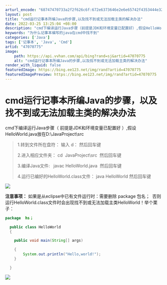```yaml
---
arturl_encode: "68747470733a2f2f626c6f:672e6373646e2e6e65742f4353444e32343937323432303431:2f61727469636c652f64657461696c732f3437303730373735"
layout: post
title: "cmd运行记事本所编Java的步骤,以及找不到或无法加载主类的解决办法"
date: 2022-03-25 13:25:04 +08:00
description: "cmd下编译运行Java步骤（前提是JDK和环境变量已配置好）,假设HelloWorld.java放"
keywords: "为什么记事本编写的java在cmd中找不到"
categories: ['Java']
tags: ['记事本', 'Java', 'Cmd']
artid: "47070775"
image:
    path: https://api.vvhan.com/api/bing?rand=sj&artid=47070775
    alt: "cmd运行记事本所编Java的步骤,以及找不到或无法加载主类的解决办法"
render_with_liquid: false
featuredImage: https://bing.ee123.net/img/rand?artid=47070775
featuredImagePreview: https://bing.ee123.net/img/rand?artid=47070775
---
```


# cmd运行记事本所编Java的步骤，以及找不到或无法加载主类的解决办法

cmd下编译运行Java步骤（
前提是JDK和环境变量已配置好
）,假设HelloWorld.java放在D:\JavaProject\src

> 1.转到文件所在盘符： 输入 d： 然后回车键
>   
> 2.进入相应文件夹： cd  JavaProject\src  然后回车键
>   
> 3.编译Java文件:   javac HelloWorld.java  然后回车键
>
> 4.运行已编好的HelloWorld.class文件： java HelloWorld 然后回车键

![](https://i-blog.csdnimg.cn/blog_migrate/016da34f5126c112e12b176d02ad3b79.jpeg)
  
  

**注意事项：**
如果是从eclipse中已有文件运行时：需要删除 package 包名；  否则运行HelloWorld.class文件时会出现找不到或无法加载主类HelloWorld！举个栗子：

```java
package  hs；

  public class HelloWorld
  { 

    public void main(String[] args)

    {
        System.out.println("Hello,world!");
    }

  }
```

**![](https://i-blog.csdnimg.cn/blog_migrate/1db6c545569f2efcf2933cdc4427a5a3.jpeg)**